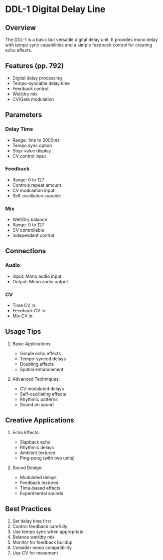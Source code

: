 # DDL-1 Digital Delay Line

## Overview
The DDL-1 is a basic but versatile digital delay unit. It provides mono delay with tempo sync capabilities and a simple feedback control for creating echo effects.

## Features (pp. 792)
- Digital delay processing
- Tempo-syncable delay time
- Feedback control
- Wet/dry mix
- CV/Gate modulation

## Parameters

### Delay Time
- Range: 1ms to 2000ms
- Tempo sync option
- Step-value display
- CV control input

### Feedback
- Range: 0 to 127
- Controls repeat amount
- CV modulation input
- Self-oscillation capable

### Mix
- Wet/Dry balance
- Range: 0 to 127
- CV controllable
- Independent control

## Connections

### Audio
- Input: Mono audio input
- Output: Mono audio output

### CV
- Time CV In
- Feedback CV In
- Mix CV In

## Usage Tips
1. Basic Applications:
   - Simple echo effects
   - Tempo-synced delays
   - Doubling effects
   - Spatial enhancement

2. Advanced Techniques:
   - CV modulated delays
   - Self-oscillating effects
   - Rhythmic patterns
   - Sound on sound

## Creative Applications
1. Echo Effects:
   - Slapback echo
   - Rhythmic delays
   - Ambient textures
   - Ping-pong (with two units)

2. Sound Design:
   - Modulated delays
   - Feedback textures
   - Time-based effects
   - Experimental sounds

## Best Practices
1. Set delay time first
2. Control feedback carefully
3. Use tempo sync when appropriate
4. Balance wet/dry mix
5. Monitor for feedback buildup
6. Consider mono compatibility
7. Use CV for movement 